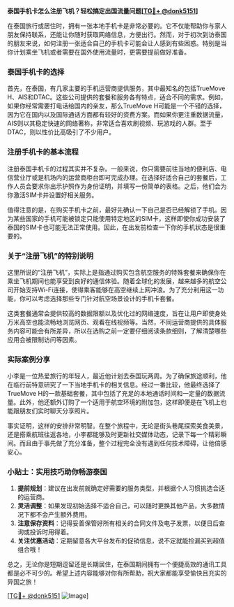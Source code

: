 **泰国手机卡怎么注册飞机？轻松搞定出国流量问题[[TG💪+ @donk5151](https://t.me/s/donk5151)]**

在泰国旅行或居住时，拥有一张本地手机卡是非常必要的。它不仅能帮助你与家人朋友保持联系，还能让你随时获取网络信息，方便出行。然而，对于初次到访泰国的朋友来说，如何注册一张适合自己的手机卡可能会让人感到有些困惑。特别是当你计划乘坐飞机或者需要在国外使用流量时，更需要提前做好准备。

### 泰国手机卡的选择

首先，在泰国，有几家主要的手机运营商提供服务，其中最知名的包括TrueMove H、AIS和DTAC。这些公司提供的套餐和服务各有特点，适合不同的需求。例如，如果你经常需要打电话给国内的亲友，那么TrueMove H可能是一个不错的选择，因为它在国内以及国际通话方面都有较好的资费方案。而如果你更注重数据流量，AIS则以其稳定快速的网络著称，非常适合喜欢刷视频、玩游戏的人群。至于DTAC，则以性价比高吸引了不少用户。

### 注册手机卡的基本流程

注册泰国手机卡的过程其实并不复杂。一般来说，你只需要前往当地的便利店、电信营业厅或是机场内的运营商柜台即可完成办理。在选择好适合自己的套餐后，工作人员会要求你出示护照作为身份证明，并填写一份简单的表格。之后，他们会为你激活SIM卡并设置好相关服务。

值得注意的是，在购买手机卡之前，最好先确认一下自己是否已经解锁了手机。因为某些国家的手机可能被锁定只能使用特定地区的SIM卡，这样即使你成功安装了泰国的SIM卡也可能无法正常使用。因此，在出发前检查一下你的手机状态是很重要的。

### 关于“注册飞机”的特别说明

这里所说的“注册飞机”，实际上是指通过购买包含航空服务的特殊套餐来确保你在乘坐飞机期间也能享受到良好的通信体验。随着全球化的发展，越来越多的航空公司开始支持Wi-Fi连接，使得乘客能够在高空继续上网冲浪。为了充分利用这一功能，你可以考虑选择那些专门针对航空场景设计的手机卡套餐。

这类套餐通常会提供较高的数据限额以及优化过的网络速度，旨在让用户即使身处万米高空也能流畅地浏览网页、观看在线视频等。当然，不同运营商提供的具体服务内容可能会有所差异，所以在选购之前一定要仔细阅读条款细则，了解清楚哪些应用会被限制访问等因素。

### 实际案例分享

小李是一位热爱旅行的年轻人，最近他计划去泰国玩两周。为了确保旅途顺利，他在临行前特意研究了一下当地手机卡的相关信息。经过一番比较，他最终选择了TrueMove H的一款基础套餐，其中包括了充足的本地通话时间和一定量的数据流量。此外，他还额外订购了一个适用于航空环境的附加包，这样即便是在飞机上也能跟朋友们实时聊天分享照片。

事实证明，这样的安排非常明智。在整个旅程中，无论是街头巷尾探索美食美景，还是搭乘航班往返各地，小李都能够及时更新社交媒体动态，记录下每一个精彩瞬间。而且由于事先做了充分准备，整个过程完全没有遇到任何技术障碍，让他倍感安心。

### 小贴士：实用技巧助你畅游泰国

1. **提前规划**：建议在出发前就确定好需要的服务类型，并根据个人习惯挑选合适的运营商。
2. **灵活调整**：如果发现初始选择不适合自己，可以随时更换其他产品，大多数情况下都不会产生额外费用。
3. **注意保存资料**：记得妥善保管好所有相关的合同文件及电子发票，以便日后查询或投诉时用得着。
4. **关注优惠活动**：定期留意各大平台发布的促销信息，说不定就能捡漏买到超值组合哦！

总之，无论你是短期逗留还是长期居住，在泰国期间拥有一个便捷高效的通讯工具都是必不可少的。希望上述内容能够对你有所帮助，祝大家都能享受愉快且充实的异国之旅！

[[TG💪+ @donk5151](https://t.me/s/donk5151) ![Image](https://i.postimg.cc/rwNCRYN7/Snipaste-2025-04-30-17-27-05.png)]